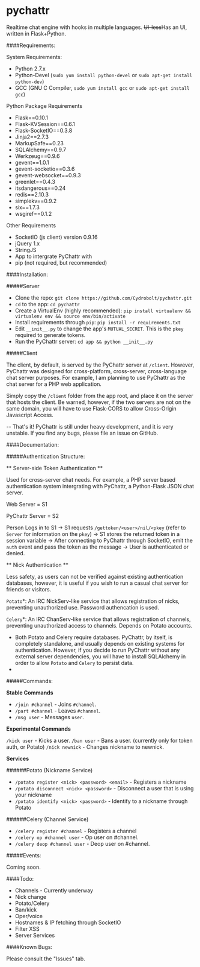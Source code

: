 pychattr
========

Realtime chat engine with hooks in multiple languages. ~~UI-less~~Has an UI, written in Flask+Python.

####Requirements:

System Requirements:
 - Python 2.7.x
 - Python-Devel (`sudo yum install python-devel` or `sudo apt-get install python-dev`)
 - GCC (GNU C Compiler, `sudo yum install gcc` or `sudo apt-get install gcc`)

Python Package Requirements

 - Flask==0.10.1
 - Flask-KVSession==0.6.1
 - Flask-SocketIO==0.3.8
 - Jinja2==2.7.3
 - MarkupSafe==0.23
 - SQLAlchemy==0.9.7
 - Werkzeug==0.9.6
 - gevent==1.0.1
 - gevent-socketio==0.3.6
 - gevent-websocket==0.9.3
 - greenlet==0.4.3
 - itsdangerous==0.24
 - redis==2.10.3
 - simplekv==0.9.2
 - six==1.7.3
 - wsgiref==0.1.2

 
Other Requirements
 - SocketIO (js client) version 0.9.16
 - jQuery 1.x
 - StringJS
 - App to intergrate PyChattr with
 - pip (not required, but recommended)

####Installation:

#####Server

 - Clone the repo: `git clone https://github.com/Cydrobolt/pychattr.git`
 - `cd` to the app: `cd pychattr`
 - Create a VirtualEnv (highly recommended): `pip install virtualenv && virtualenv env && source env/bin/activate` 
 - Install requirements through `pip`: `pip install -r requirements.txt`
 - Edit `__init__.py` to change the app's `MUTUAL_SECRET`. This is the `pkey` required to generate tokens.
 - Run the PyChattr server: `cd app && python __init__.py`

#####Client

The client, by default, is served by the PyChattr server at `/client`.
However, PyChattr was designed for cross-platform, cross-server, cross-language
chat server purposes. For example, I am planning to use PyChattr as the chat server
for a PHP web application.

Simply copy the `/client` folder from the app root, and place it on the server that
hosts the client. Be warned, however, if the two servers are not on the same domain, 
you will have to use Flask-CORS to allow Cross-Origin Javascript Access.

--
That's it! PyChattr is still under heavy development, and it is very unstable.
If you find any bugs, please file an issue on GitHub. 

####Documentation:

#####Authentication Structure:

** Server-side Token Authentication **

Used for cross-server chat needs. For example, a PHP server based authentication system intergrating with PyChattr, a Python-Flask JSON chat server.

Web Server = S1

PyChattr Server = S2


Person Logs in to S1 -> S1 requests `/gettoken/<user>/nil/<pkey` (refer to `Server` for information on the `pkey`)
 -> S1 stores the returned token in a session variable -> After connecting to PyChattr
 through SocketIO, emit the `auth` event and pass the token as the message -> User is authenticated or denied. 

** Nick Authentication **

Less safety, as users can not be verified against existing authentication databases, however, it is useful if you wish to run a casual chat server for friends or visitors. 

`Potato`*: An IRC NickServ-like service that allows registration of nicks, preventing unauthorized use. Password authencation is used.

`Celery`*: An IRC ChanServ-like service that allows registration of channels, preventing unauthorized access to channels. Depends on Potato accounts.

* Both Potato and Celery require databases. PyChattr, by itself, is completely standalone, and usually depends on existing systems for authentication. However, if you decide to run PyChattr without any external server dependencies, you will have to install SQLAlchemy in order to allow `Potato` and `Celery` to persist data.
* 
#####Commands:

**Stable Commands**
 - `/join #channel` - Joins `#channel`.
 - `/part #channel` - Leaves `#channel`.
 - `/msg user` - Messages `user`.

**Experimental Commands**

`/kick user` - Kicks a user.
`/ban user` - Bans a user. (currently only for token auth, or Potato)
`/nick newnick` - Changes nickname to newnick.

**Services**

######Potato (Nickname Service)

 - `/potato register <nick> <password> <email>` - Registers a nickname
 - `/potato disconnect <nick> <password>` - Disconnect a user that is using your nickname
 - `/potato identify <nick> <password>` - Identify to a nickname through Potato

######Celery (Channel Service)

 - `/celery register #channel` - Registers a channel
 - `/celery op #channel user` - Op user on #channel.
 - `/celery deop #channel user` - Deop user on #channel.

#####Events:

Coming soon.
 
####Todo:

 - Channels - Currently underway
 - Nick change
 - Potato/Celery
 - Ban/kick
 - Oper/voice
 - Hostnames & IP fetching through SocketIO
 - Filter XSS
 - Server Services

####Known Bugs:

Please consult the "Issues" tab.
